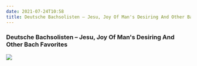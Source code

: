 ```yaml
---
date: 2021-07-24T10:58
title: Deutsche Bachsolisten – Jesu, Joy Of Man's Desiring And Other Bach Favorites
---
```

### Deutsche Bachsolisten – Jesu, Joy Of Man's Desiring And Other Bach Favorites
[![](https://img.discogs.com/PiV5c9yV317-wBo0NxqsktxARPs=/fit-in/600x601/filters:strip_icc():format(jpeg):mode_rgb():quality(90)/discogs-images/R-7074496-1433101610-5834.jpeg.jpg)][1] 

[1]: https://www.discogs.com/release/7074496